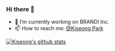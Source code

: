 ### Hi there 👋

- 🔭 I’m currently working on BRANDI Inc.
- 📫 How to reach me: [@Kiseong Park](mailto:alpha.go@kakao.com?subject=[GitHub])

[![Kiseong's github stats](https://github-readme-stats.vercel.app/api?username=KOR-Believer&theme=vue&show_icons=true)](https://github.com/anuraghazra/github-readme-stats)
<!--
**KOR-Believer/KOR-Believer** is a ✨ _special_ ✨ repository because its `README.md` (this file) appears on your GitHub profile.

Here are some ideas to get you started:

- 🔭 I’m currently working on BRANDI Inc.
- 🌱 I’m currently learning ...
- 👯 I’m looking to collaborate on ...
- 🤔 I’m looking for help with ...
- 💬 Ask me about ...
- 📫 How to reach me: ...
- 😄 Pronouns: ...
- ⚡ Fun fact: ...
-->
